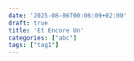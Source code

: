 ```yaml
---
date: '2025-08-06T00:06:09+02:00'
draft: true
title: 'Et Encore Un'
categories: ["abc"]
tags: ["tag1"]
---
```

